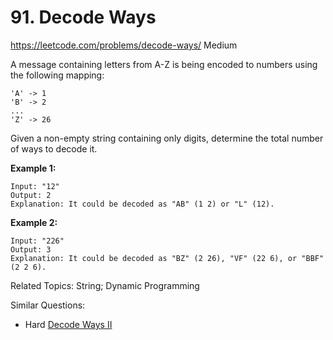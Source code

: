 # 91. Decode Ways
<https://leetcode.com/problems/decode-ways/>
Medium

A message containing letters from A-Z is being encoded to numbers using the following mapping:

    'A' -> 1
    'B' -> 2
    ...
    'Z' -> 26

Given a non-empty string containing only digits, determine the total number of ways to decode it.

**Example 1:**

    Input: "12"
    Output: 2
    Explanation: It could be decoded as "AB" (1 2) or "L" (12).

**Example 2:**

    Input: "226"
    Output: 3
    Explanation: It could be decoded as "BZ" (2 26), "VF" (22 6), or "BBF" (2 2 6).

Related Topics: String; Dynamic Programming

Similar Questions: 
* Hard [Decode Ways II](https://leetcode.com/problems/decode-ways-ii/)